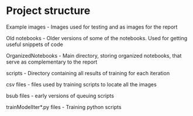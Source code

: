 # Project structure

Example images     - Images used for testing and as images for the report

Old notebooks      - Older versions of some of the notebooks. Used for getting useful snippets of code

OrganizedNotebooks - Main directory, storing organized notebooks, that serve as complementary to the report

scripts            - Directory containing all results of training for each iteration

csv files - files used by training scripts to locate all the images

bsub files - early versions of queuing scripts

trainModelIter*.py files - Training python scripts